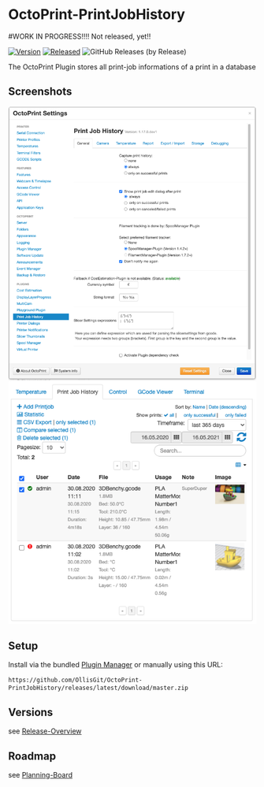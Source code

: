 # OctoPrint-PrintJobHistory


#WORK IN PROGRESS!!!! Not released, yet!!

[![Version](https://img.shields.io/badge/dynamic/json.svg?color=brightgreen&label=version&url=https://api.github.com/repos/OllisGit/OctoPrint-PrintJobHistory/releases&query=$[0].name)]()
[![Released](https://img.shields.io/badge/dynamic/json.svg?color=brightgreen&label=released&url=https://api.github.com/repos/OllisGit/OctoPrint-PrintJobHistory/releases&query=$[0].published_at)]()
![GitHub Releases (by Release)](https://img.shields.io/github/downloads/OllisGit/OctoPrint-PrintJobHistory/latest/total.svg)

The OctoPrint Plugin stores all print-job informations of a print in a database

## Screenshots
![plugin-settings](screenshots/plugin-settings.png "Plugin-Settings")
![printjobhistory-tab](screenshots/plugin-tab.png "Plugin-Tab")


## Setup

Install via the bundled [Plugin Manager](http://docs.octoprint.org/en/master/bundledplugins/pluginmanager.html)
or manually using this URL:

    https://github.com/OllisGit/OctoPrint-PrintJobHistory/releases/latest/download/master.zip


## Versions

see [Release-Overview](https://github.com/OllisGit/OctoPrint-PrintJobHistory/releases/)

## Roadmap

see [Planning-Board](https://github.com/OllisGit/OctoPrint-PrintJobHistory/projects/1)
